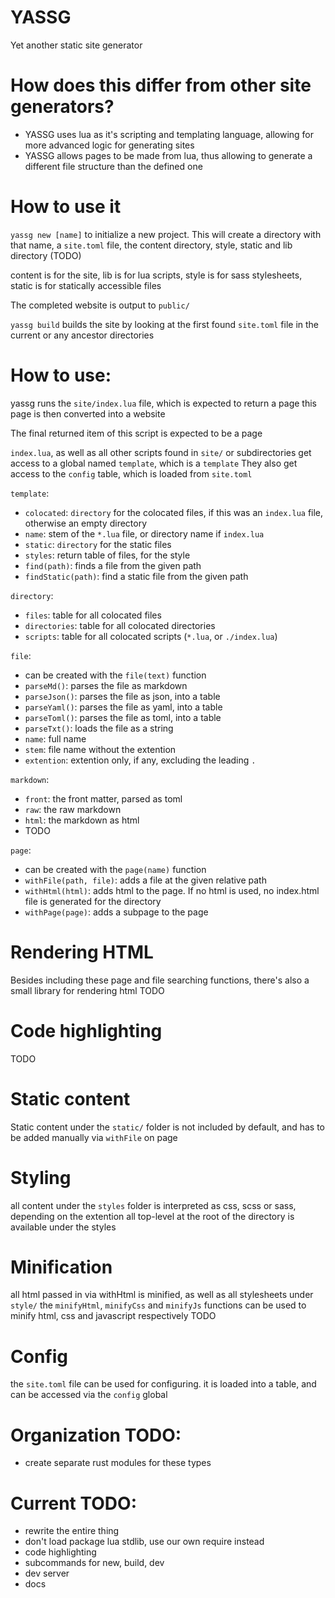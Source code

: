 # YASSG
Yet another static site generator

# How does this differ from other site generators?
- YASSG uses lua as it's scripting and templating language, allowing for more advanced logic for generating sites
- YASSG allows pages to be made from lua, thus allowing to generate a different file structure than the defined one

# How to use it
`yassg new [name]` to initialize a new project. This will create a directory with that name, 
a `site.toml` file, the content directory, style, static and lib directory (TODO)

content is for the site, lib is for lua scripts, style is for sass stylesheets, 
static is for statically accessible files 

The completed website is output to `public/`

`yassg build` builds the site by looking at the first found `site.toml` file in the current or any ancestor directories

# How to use:
yassg runs the `site/index.lua` file, which is expected to return a page
this page is then converted into a website

The final returned item of this script is expected to be a page

`index.lua`, as well as all other scripts found in `site/` or subdirectories
get access to a global named `template`, which is a `template`
They also get access to the `config` table, which is loaded from `site.toml`

`template`:
- `colocated`: `directory` for the colocated files, if this was an `index.lua` file, otherwise an empty directory
- `name`: stem of the `*.lua` file, or directory name if `index.lua`
- `static`: `directory` for the static files
- `styles`: return table of files, for the style
- `find(path)`: finds a file from the given path
- `findStatic(path)`: find a static file from the given path

`directory`:
- `files`: table for all colocated files
- `directories`: table for all colocated directories
- `scripts`: table for all colocated scripts (`*.lua`, or `./index.lua`)

`file`:
- can be created with the `file(text)` function
- `parseMd()`: parses the file as markdown
- `parseJson()`: parses the file as json, into a table
- `parseYaml()`:  parses the file as yaml, into a table
- `parseToml()`: parses the file as toml, into a table
- `parseTxt()`: loads the file as a string
- `name`: full name
- `stem`: file name without the extention
- `extention`: extention only, if any, excluding the leading `.`

`markdown`:
- `front`: the front matter, parsed as toml
- `raw`: the raw markdown
- `html`: the markdown as html
- TODO

`page`:
- can be created with the `page(name)` function
- `withFile(path, file)`: adds a file at the given relative path
- `withHtml(html)`: adds html to the page. If no html is used, no index.html file is generated for the directory
- `withPage(page)`: adds a subpage to the page

# Rendering HTML
Besides including these page and file searching functions, 
there's also a small library for rendering html
TODO

# Code highlighting
TODO

# Static content
Static content under the `static/` folder is not included by default,
and has to be added manually via `withFile` on page 

# Styling
all content under the `styles` folder is interpreted as css, scss or sass, depending on the extention
all top-level at the root of the directory is available under the styles

# Minification
all html passed in via withHtml is minified, as well as all stylesheets under `style/`
the `minifyHtml`, `minifyCss` and `minifyJs` functions can be used to minify html, css and javascript respectively
TODO

# Config
the `site.toml` file can be used for configuring.
it is loaded into a table, and can be accessed via the `config` global 

# Organization TODO:
- create separate rust modules for these types

# Current TODO:
- rewrite the entire thing
- don't load package lua stdlib, use our own require instead
- code highlighting
- subcommands for new, build, dev
- dev server
- docs
